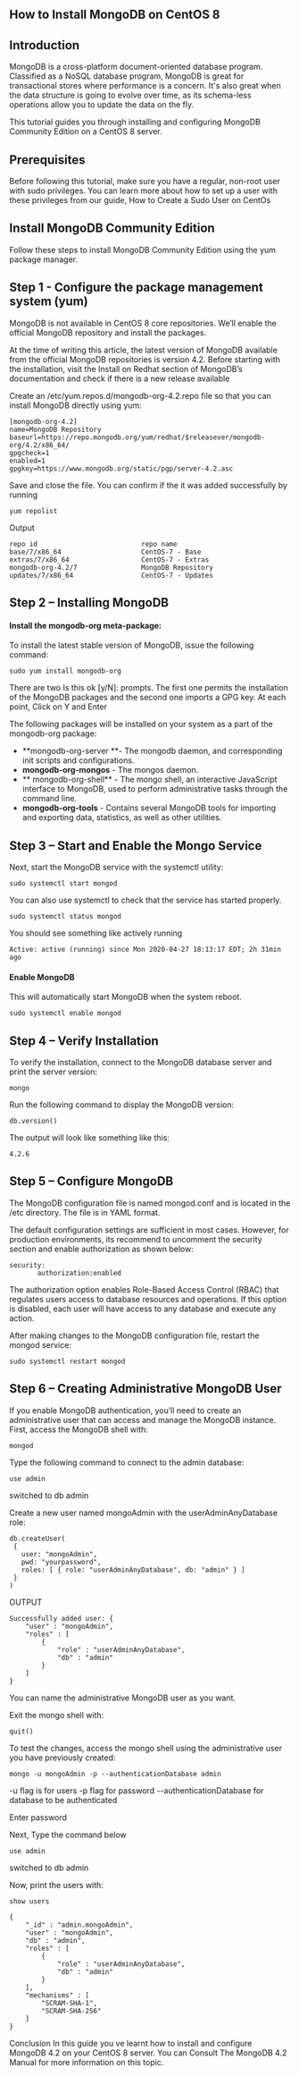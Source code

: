 ## How to Install MongoDB on  CentOS 8

## Introduction 

MongoDB is a cross-platform document-oriented database program. Classified as a NoSQL database program, MongoDB is great for transactional stores where performance is a concern. It's also great when the data structure is going to evolve over time, as its schema-less operations allow you to update the data on the fly.

This tutorial guides you through installing and configuring MongoDB Community Edition on a CentOS 8 server.

## Prerequisites

Before following this tutorial, make sure you have a regular, non-root user with sudo privileges. You can learn more about how to set up a user with these privileges from our guide, How to Create a Sudo User on CentOs


## Install MongoDB Community Edition

Follow these steps to install MongoDB Community Edition using the yum package manager.

## Step 1 - Configure the package management system (yum)

MongoDB is not available in CentOS 8 core repositories. We’ll enable the official MongoDB repository and install the packages.

At the time of writing this article, the latest version of MongoDB available from the official MongoDB repositories is version 4.2. Before starting with the installation, visit the Install on Redhat section of MongoDB’s documentation and check if there is a new release available

Create an /etc/yum.repos.d/mongodb-org-4.2.repo file so that you can install MongoDB directly using yum:


```
[mongodb-org-4.2]
name=MongoDB Repository
baseurl=https://repo.mongodb.org/yum/redhat/$releasever/mongodb-org/4.2/x86_64/
gpgcheck=1
enabled=1
gpgkey=https://www.mongodb.org/static/pgp/server-4.2.asc
``` 

Save and close the file. You can confirm if the it was added successfully by running

``` 
yum repolist
``` 

Output

``` 
repo id                          repo name
base/7/x86_64                    CentOS-7 - Base
extras/7/x86_64                  CentOS-7 - Extras
mongodb-org-4.2/7                MongoDB Repository
updates/7/x86_64                 CentOS-7 - Updates
``` 

## Step 2 – Installing MongoDB
#### Install the mongodb-org meta-package:

To install the latest stable version of MongoDB, issue the following command:

``` 
sudo yum install mongodb-org
``` 

There are two Is this ok [y/N]: prompts. The first one permits the installation of the MongoDB packages and the second one imports a GPG key. At each point, Click on Y and Enter

The following packages will be installed on your system as a part of the mongodb-org package:

- **mongodb-org-server **- The mongodb daemon, and corresponding init scripts and configurations.
- **mongodb-org-mongos** - The mongos daemon.
- ** mongodb-org-shell**  - The mongo shell, an interactive JavaScript interface to MongoDB, used to perform administrative tasks through the command line.
- **mongodb-org-tools** - Contains several MongoDB tools for importing and exporting data, statistics, as well as other utilities.

## Step 3 – Start and Enable the Mongo Service
Next, start the MongoDB service with the systemctl utility:

``` 
sudo systemctl start mongod
``` 

You can also use systemctl to check that the service has started properly.

``` 
sudo systemctl status mongod
``` 

You should see something like actively running

``` 
Active: active (running) since Mon 2020-04-27 18:13:17 EDT; 2h 31min ago
``` 

#### Enable MongoDB

This will automatically start MongoDB when the system reboot.

``` 
sudo systemctl enable mongod
``` 

## Step 4 – Verify Installation
To verify the installation, connect to the MongoDB database server and print the server version:

``` 
mongo
``` 

Run the following command to display the MongoDB version:

``` 
db.version()
``` 

The output will look like something like this:

``` 
4.2.6
``` 

## Step 5 – Configure MongoDB

The MongoDB configuration file is named mongod.conf and is located in the /etc directory. The file is in YAML format.

The default configuration settings are sufficient in most cases. However, for production environments, its recommend to uncomment the security section and enable authorization as shown below:

``` 
security:
       authorization:enabled
``` 

The authorization option enables Role-Based Access Control (RBAC) that regulates users access to database resources and operations. If this option is disabled, each user will have access to any database and execute any action.

After making changes to the MongoDB configuration file, restart the mongod service:

``` 
sudo systemctl restart mongod
``` 

## Step 6 – Creating Administrative MongoDB User

If you enable MongoDB authentication, you’ll need to create an administrative user that can access and manage the MongoDB instance.
First, access the MongoDB shell with:

``` 
mongod
``` 

Type the following command to connect to the admin database:

``` 
use admin
``` 

switched to db admin

Create a new user named mongoAdmin with the userAdminAnyDatabase role:
``` 
db.createUser(
 {
   user: "mongoAdmin",
   pwd: "yourpassword",
   roles: [ { role: "userAdminAnyDatabase", db: "admin" } ]
 }
)
``` 

OUTPUT

``` 
Successfully added user: {
	"user" : "mongoAdmin",
	"roles" : [
		{
			"role" : "userAdminAnyDatabase",
			"db" : "admin"
		}
	]
}
``` 

You can name the administrative MongoDB user as you want.

Exit the mongo shell with:

``` 
quit()
``` 

To test the changes, access the mongo shell using the administrative user you have previously created:

``` 
mongo -u mongoAdmin -p --authenticationDatabase admin
``` 

-u flag is for users
-p flag for password
--authenticationDatabase for database to be authenticated

Enter password

Next, Type the command  below

``` 
use admin
``` 

switched to db admin

Now, print the users with:

``` 
show users
``` 

``` 
{
	"_id" : "admin.mongoAdmin",
	"user" : "mongoAdmin",
	"db" : "admin",
	"roles" : [
		{
			"role" : "userAdminAnyDatabase",
			"db" : "admin"
		}
	],
	"mechanisms" : [
		"SCRAM-SHA-1",
		"SCRAM-SHA-256"
	]
}
``` 

Conclusion
In this guide you ve learnt how to install and configure MongoDB 4.2 on your CentOS 8 server. You can Consult The MongoDB 4.2 Manual for more information on this topic.















